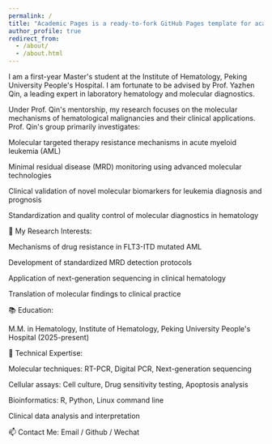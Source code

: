 ```yaml
---
permalink: /
title: "Academic Pages is a ready-to-fork GitHub Pages template for academic personal websites"
author_profile: true
redirect_from: 
  - /about/
  - /about.html
---
```


I am a first-year Master's student at the Institute of Hematology, Peking University People's Hospital. I am fortunate to be advised by Prof. Yazhen Qin, a leading expert in laboratory hematology and molecular diagnostics.

Under Prof. Qin's mentorship, my research focuses on the molecular mechanisms of hematological malignancies and their clinical applications. Prof. Qin's group primarily investigates:

Molecular targeted therapy resistance mechanisms in acute myeloid leukemia (AML)

Minimal residual disease (MRD) monitoring using advanced molecular technologies

Clinical validation of novel molecular biomarkers for leukemia diagnosis and prognosis

Standardization and quality control of molecular diagnostics in hematology

🔬 My Research Interests:

Mechanisms of drug resistance in FLT3-ITD mutated AML

Development of standardized MRD detection protocols

Application of next-generation sequencing in clinical hematology

Translation of molecular findings to clinical practice

📚 Education:

M.M. in Hematology, Institute of Hematology, Peking University People's Hospital (2025-present)

🎯 Technical Expertise:

Molecular techniques: RT-PCR, Digital PCR, Next-generation sequencing

Cellular assays: Cell culture, Drug sensitivity testing, Apoptosis analysis

Bioinformatics: R, Python, Linux command line

Clinical data analysis and interpretation

📫 Contact Me:
Email / Github / Wechat
